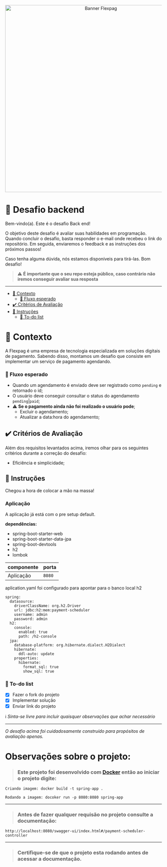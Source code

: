 <p align="center">
 <img src="https://github.com/jsantos-examples/flexpag-desafio-backend/blob/main/contents/flexpag.png" width="600" alt="Banner Flexpag">
</p>

# 🚀 Desafio backend

Bem-vindo(a). Este é o desafio Back end!

O objetivo deste desafio é avaliar suas habilidades em programação.
Quando concluir o desafio, basta responder o e-mail onde recebeu o link do repositório.
Em seguida, enviaremos o feedback e as instruções dos próximos passos!

Caso tenha alguma dúvida, nós estamos disponíveis para tirá-las.
Bom desafio!

> ⚠️ **É importante que o seu repo esteja público, caso contrário não iremos conseguir avaliar sua resposta**

---

- [🧠 Contexto](#-contexto)
  - [🚰 Fluxo esperado](#-fluxo-esperado)
- [✔️ Critérios de Avaliação](#️-critérios-de-avaliação)
- [:rocket: Instruções](#rocket-instruções)
  - [:notebook: To-do list](#notebook-to-do-list)

# 🧠 Contexto

A Flexpag é uma empresa de tecnologia especializada em soluções digitais de pagamento. Sabendo disso, montamos um desafio que consiste em implementar um serviço de pagamento agendando.

### 🚰 Fluxo esperado

- Quando um agendamento é enviado deve ser registrado como `pending` e retornado o id;
- O usuário deve conseguir consultar o status do agendamento `pending`|`paid`;
- :warning: **Se o pagamento ainda não foi realizado o usuário pode**;
  - Excluir o agendamento;
  - Atualizar a data:hora do agendamento;
  
## ✔️ Critérios de Avaliação

Além dos requisitos levantados acima, iremos olhar para os seguintes critérios durante a correção do desafio:

- Eficiência e simplicidade;

## :rocket: Instruções

Chegou a hora de colocar a mão na massa!

### Aplicação

A aplicação já está com o pre setup default. 

**dependências:**
- spring-boot-starter-web
- spring-boot-starter-data-jpa
- spring-boot-devtools
- h2
- lombok

| componente | porta |
| --------- | ----------- |
| Aplicação  | `8080` |

aplication.yaml foi configurado para apontar para o banco local h2
```
spring:
  datasource:
    driverClassName: org.h2.Driver
    url: jdbc:h2:mem:payment-scheduler
    username: admin
    password: admin
  h2:
    console:
      enabled: true
      path: /h2-console
  jpa:
    database-platform: org.hibernate.dialect.H2Dialect
    hibernate:
      ddl-auto: update
    properties:
      hibernate:
        format_sql: true
        show_sql: true
```

### :notebook: To-do list
- [X] Fazer o fork do projeto
- [X] Implementar solução
- [X] Enviar link do projeto

:information_source: _Sinta-se livre para incluir quaisquer observações que achar necessário_

---

_O desafio acima foi cuidadosamente construído para propósitos de avaliação apenas._




# Observações sobre o projeto:

>### Este projeto foi desenvolvido com [Docker](https://www.docker.com/) então ao iniciar o projeto digite:

    Criando imagem: docker build -t spring-app .
    
    Rodando a imagem: docoker run -p 8080:8080 spring-app

---
>### Antes de fazer qualquer requisão no projeto consulte a documentação:
   
    http://localhost:8080/swagger-ui/index.html#/payment-scheduler-controller

---
>### Certifique-se de que o projeto esta rodando antes de acessar a documentação.